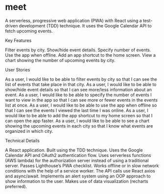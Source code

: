# meet
A serverless, progressive web application (PWA) with React using a test-driven development (TDD) technique. It uses the Google Calendar API to fetch upcoming events.

Key Features

Filter events by city. Show/hide event details. Specify number of events. Use the app when offline. Add an app shortcut to the home screen. View a chart showing the number of upcoming events by city.

User Stories

As a user, I would like to be able to filter events by city so that I can see the list of events that take place in that city. 
As a user, I would like to be able to show/hide event details so that I can see more/less information about an event. 
As a user, I would like to be able to specify the number of events I want to view in the app so that I can see more or fewer events in the events list at once. 
As a user, I would like to be able to use the app when offline so that I can see the events I viewed the last time I was online. 
As a user, I would like to be able to add the app shortcut to my home screen so that I can open the app faster. 
As a user, I would like to be able to see a chart showing the upcoming events in each city so that I know what events are organized in which city.


Technical Details

A React application. Built using the TDD technique. Uses the Google Calendar API and OAuth2 authentication flow. Uses serverless functions (AWS lambda) for the authorization server instead of using a traditional server. Passes Lighthouse’s PWA checklist. Works offline or in slow network conditions with the help of a service worker. The API calls use React axios and async/await. Implements an alert system using an OOP approach to show information to the user. Makes use of data visualization (recharts preferred).

